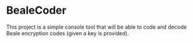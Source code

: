 # BealeCoder
This project is a simple console tool that will be able to code and decode Beale encryption codes (given a key is provided).
